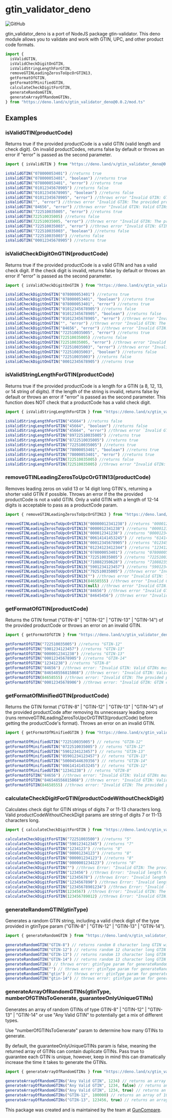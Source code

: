 # gtin_validator_deno

![GitHub](https://img.shields.io/github/license/GunCompare/gtin_validator_deno)

gtin_validator_deno is a port of NodeJS package gtin-validator. This deno module allows you to validate and work with GTIN, UPC, and other product code formats.

```javascript
import {
  isValidGTIN,
  isValidCheckDigitOnGTIN,
  isValidStringLengthForGTIN,
  removeGTINLeadingZerosToUpcOrGTIN13,
  getFormatOfGTIN,
  getFormatOfMinifiedGTIN,
  calculateCheckDigitForGTIN,
  generateRandomGTIN,
  generateArrayOfRandomGTINs,
} from "https://deno.land/x/gtin_validator_deno@0.0.2/mod.ts"
```

## Examples

### isValidGTIN(productCode)

Returns true if the provided productCode is a valid GTIN (valid length and check digit). On invalid productCodes, returns false by default or throws an error if "error" is passed as the second parameter.

```javascript
import { isValidGTIN } from "https://deno.land/x/gtin_validator_deno@0.0.2/mod.ts"

isValidGTIN("078000053401") //returns true
isValidGTIN("078000053401", "boolean") //returns true
isValidGTIN("078000053401", "error") //returns true
isValidGTIN("01012345678905") //returns false
isValidGTIN("01012345678905", "boolean") //returns false
isValidGTIN("01012345678905", "error") //throws error "Invalid GTIN: GTIN check digit is invalid."
isValidGTIN("", "error") //throws error "Invalid GTIN: The provided productCode is an empty string."
isValidGTIN("84656", "error") //throws error "Invalid GTIN: Valid GTINs must 8 digits or 12-14 digits."
isValidGTIN("722510035005", "error") //returns true
isValidGTIN(722510035005) //returns false
isValidGTIN(722510035005, "error") //throws error "Invalid GTIN: The provided productCode is not of type string."
isValidGTIN("722510035003", "error") //throws error "Invalid GTIN: GTIN check digit is invalid.""
isValidGTIN("722510035003", "boolean") //returns false
isValidGTIN("722510035003") //returns false
isValidGTIN("00012345678905") //returns true
```

### isValidCheckDigitOnGTIN(productCode)

Returns true if the provided productCode is a valid GTIN and has a valid check digit. If the check digit is invalid, returns false by default or throws an error if "error" is passed as the second parameter.

```javascript
import { isValidCheckDigitOnGTIN } from "https://deno.land/x/gtin_validator_deno@0.0.2/mod.ts"

isValidCheckDigitOnGTIN("078000053401") //returns true
isValidCheckDigitOnGTIN("078000053401", "boolean") //returns true
isValidCheckDigitOnGTIN("078000053401", "error") //returns true
isValidCheckDigitOnGTIN("01012345678905") //returns false
isValidCheckDigitOnGTIN("01012345678905", "boolean") //returns false
isValidCheckDigitOnGTIN("01012345678905", "error") //throws error "Invalid GTIN: GTIN check digit is invalid."
isValidCheckDigitOnGTIN("", "error") //throws error "Invalid GTIN: The provided productCode is an empty string."
isValidCheckDigitOnGTIN("84656", "error") //throws error "Invalid GTIN: Valid GTINs must 8 digits or 12-14 digits."
isValidCheckDigitOnGTIN("722510035005", "error") //returns true
isValidCheckDigitOnGTIN(722510035005) //returns false
isValidCheckDigitOnGTIN(722510035005, "error") //throws error "Invalid GTIN: The provided productCode is not of type string."
isValidCheckDigitOnGTIN("722510035003", "error") //throws error "Invalid GTIN: GTIN check digit is invalid.""
isValidCheckDigitOnGTIN("722510035003", "boolean") //returns false
isValidCheckDigitOnGTIN("722510035003") //returns false
isValidCheckDigitOnGTIN("00012345678905") //returns true
```

### isValidStringLengthForGTIN(productCode)

Returns true if the provided productCode is a length for a GTIN (a 8, 12, 13, or 14 string of digits). If the length of the string is invalid, returns false by default or throws an error if "error" is passed as the second parameter.
This function does NOT check that a productCode has a valid check digit.

```javascript
import { isValidStringLengthForGTIN } from "https://deno.land/x/gtin_validator_deno@0.0.2/mod.ts"

isValidStringLengthForGTIN("45664") //returns false
isValidStringLengthForGTIN("45664", "boolean") //returns false
isValidStringLengthForGTIN("45664", "error") //throws error `Invalid GTIN: Valid GTINs must 8 digits or 12-14 digits.`
isValidStringLengthForGTIN("89722510035005") //returns true
isValidStringLengthForGTIN("8722510035005") //returns true
isValidStringLengthForGTIN("722510035005") //returns true
isValidStringLengthForGTIN("78000053401", "boolean") //returns true
isValidStringLengthForGTIN("78000053401", "error") //returns true
isValidStringLengthForGTIN(722510035005) //returns false
isValidStringLengthForGTIN(722510035005) //throws error "Invalid GTIN: The provided productCode is not of type string."
```

### removeGTINLeadingZerosToUpcOrGTIN13(productCode)

Removes leading zeros on valid 13 or 14 digit long GTIN's, returning a shorter valid GTIN if possible. Throws an error if the the provided productCode is not a valid GTIN. Only a valid GTIN with a length of 12-14 digits is acceptable to pass as a productCode param.

```javascript
import { removeGTINLeadingZerosToUpcOrGTIN13 } from "https://deno.land/x/gtin_validator_deno@0.0.2/mod.ts"

removeGTINLeadingZerosToUpcOrGTIN13("00000012341238") //returns "000012341238"
removeGTINLeadingZerosToUpcOrGTIN13("0000012341238") //returns "000012341238"
removeGTINLeadingZerosToUpcOrGTIN13("000012341238") //returns "000012341238"
removeGTINLeadingZerosToUpcOrGTIN13("00614141453245") // returns "614141453245"
removeGTINLeadingZerosToUpcOrGTIN13("00012345678905") //returns "012345678905"
removeGTINLeadingZerosToUpcOrGTIN13("01234123412344") //returns "1234123412344"
removeGTINLeadingZerosToUpcOrGTIN13("078000053401") //returns "078000053401"
removeGTINLeadingZerosToUpcOrGTIN13("722510035005") //returns "722510035005"
removeGTINLeadingZerosToUpcOrGTIN13("710882350628") //returns "710882350628"
removeGTINLeadingZerosToUpcOrGTIN13("5901234123457") //returns "5901234123457"
removeGTINLeadingZerosToUpcOrGTIN13("792510035005") //throws error "Invalid GTIN: GTIN check digit is invalid."
removeGTINLeadingZerosToUpcOrGTIN13("") //throws error "Invalid GTIN: The provided productCode is an empty string."
removeGTINLeadingZerosToUpcOrGTIN13(84658555) //throws error "Invalid GTIN: The provided productCode is not of type string"
removeGTINLeadingZerosToUpcOrGTIN13(null) //throws error "Invalid GTIN: The provided productCode is not of type string"
removeGTINLeadingZerosToUpcOrGTIN13("84656") //throws error "Invalid GTIN: Valid GTINs must 8 digits or 12-14 digits."
removeGTINLeadingZerosToUpcOrGTIN13("84645456") //throws error "Invalid productCode provided to removeGTINLeadingZerosToUpcOrGTIN13: Only valid GTINs between 12-14 digits are accepted."
```

### getFormatOfGTIN(productCode)

Returns the GTIN format ("GTIN-8" | "GTIN-12" | "GTIN-13" | "GTIN-14") of the provided productCode or throws an error on an invalid GTIN.

```javascript
import { getFormatOfGTIN } from "https://deno.land/x/gtin_validator_deno@0.0.2/mod.ts"

getFormatOfGTIN("722510035005") //returns "GTIN-12"
getFormatOfGTIN("5901234123457") //returns "GTIN-13"
getFormatOfGTIN("0000012341238") //returns "GTIN-13"
getFormatOfGTIN("00012345678905") //returns "GTIN-14"
getFormatOfGTIN("12341238") //returns "GTIN-8"
getFormatOfGTIN("84656") //throws error: "Invalid GTIN: Valid GTINs must 8 digits or 12-14 digits."
getFormatOfGTIN("846548556815868") //throws error: "Invalid GTIN: Valid GTINs must 8 digits or 12-14 digits."
getFormatOfGTIN(84658555) //throws error: "Invalid GTIN: The provided productCode is not of type string."
getFormatOfGTIN("00012345678906") //throws error: "Invalid GTIN: GTIN check digit is invalid."
```

### getFormatOfMinifiedGTIN(productCode)

Returns the GTIN format ("GTIN-8" | "GTIN-12" | "GTIN-13" | "GTIN-14") of the provided productCode after removing its unnecessary leading zeros (runs removeGTINLeadingZerosToUpcOrGTIN13(productCode) before getting the productCode's format). Throws an error on an invalid GTIN.

```javascript
import { getFormatOfMinifiedGTIN } from "https://deno.land/x/gtin_validator_deno@0.0.2/mod.ts"

getFormatOfMinifiedGTIN("722510035005") // returns "GTIN-12"
getFormatOfMinifiedGTIN("0722510035005") // returns "GTIN-12"
getFormatOfMinifiedGTIN("5901234123457") // returns "GTIN-13"
getFormatOfMinifiedGTIN("05901234123457") // returns "GTIN-13"
getFormatOfMinifiedGTIN("50004544639356") // returns "GTIN-14"
getFormatOfMinifiedGTIN("00614141453245") // returns "GTIN-12"
getFormatOfMinifiedGTIN("12341238") // returns "GTIN-8"
getFormatOfGTIN("84656") //throws error: "Invalid GTIN: Valid GTINs must 8 digits or 12-14 digits."
getFormatOfGTIN("846548556815868") //throws error: "Invalid GTIN: Valid GTINs must 8 digits or 12-14 digits."
getFormatOfGTIN(84658555) //throws error: "Invalid GTIN: The provided productCode is not of type string."
```

### calculateCheckDigitForGTIN(productCodeWithoutCheckDigit)

Calculates check digit for GTIN strings of digits 7 or 11-13 characters long. Valid productCodeWithoutCheckDigit params are string of digits 7 or 11-13 characters long.

```javascript
import { calculateCheckDigitForGTIN } from "https://deno.land/x/gtin_validator_deno@0.0.2/mod.ts"

calculateCheckDigitForGTIN("72251003500") //returns "5"
calculateCheckDigitForGTIN("590123412345") //returns "7"
calculateCheckDigitForGTIN("1234123") //returns "8"
calculateCheckDigitForGTIN("00001234123") //returns "8"
calculateCheckDigitForGTIN("000001234123") //returns "8"
calculateCheckDigitForGTIN("0000001234123") //returns "8"
calculateCheckDigitForGTIN("") //throws Error: "Invalid GTIN: The provided productCode is an empty string."
calculateCheckDigitForGTIN("123456") //throws Error: "Invalid length for the provided productCodeWithoutCheckDigit param..."
calculateCheckDigitForGTIN("12345678") //throws Error: "Invalid length for the provided productCodeWithoutCheckDigit param..."
calculateCheckDigitForGTIN("1234567890") //throws Error: "Invalid length for the provided productCodeWithoutCheckDigit param..."
calculateCheckDigitForGTIN("12345678901234") //throws Error: "Invalid length for the provided productCodeWithoutCheckDigit param..."
calculateCheckDigitForGTIN(1234567) //throws Error: "Invalid GTIN: The provided productCode is not of type string."
calculateCheckDigitForGTIN(123456789012) //throws Error: "Invalid GTIN: The provided productCode is not of type string."
```

### generateRandomGTIN(gtinType)

Generates a random GTIN string, including a valid check digit of the type provided in gtinType param ("GTIN-8" | "GTIN-12" | "GTIN-13" | "GTIN-14").

```javascript
import { generateRandomGTIN } from "https://deno.land/x/gtin_validator_deno@0.0.2/mod.ts"

generateRandomGTIN("GTIN-8") // returns random 8 character long GTIN with a valid check digit, random example: "12341238"
generateRandomGTIN("GTIN-12") // returns random 12 character long GTIN with a valid check digit, random example: "722510035005"
generateRandomGTIN("GTIN-13") // returns random 13 character long GTIN with a valid check digit, random example: "5901234123457"
generateRandomGTIN("GTIN-14") // returns random 13 character long GTIN with a valid check digit, random example: "00012345678905"
generateRandomGTIN() // throws error: gtinType param for generateRandomGTIN must be "GTIN-8", "GTIN-12", "GTIN-13", or "GTIN-14".
generateRandomGTIN("") // throws error: gtinType param for generateRandomGTIN must be "GTIN-8", "GTIN-12", "GTIN-13", or "GTIN-14".
generateRandomGTIN("gtin") // throws error: gtinType param for generateRandomGTIN must be "GTIN-8", "GTIN-12", "GTIN-13", or "GTIN-14".
generateRandomGTIN("gtin-14") // throws error: gtinType param for generateRandomGTIN must be "GTIN-8", "GTIN-12", "GTIN-13", or "GTIN-14".
```

### generateArrayOfRandomGTINs(gtinType, numberOfGTINsToGenerate, guaranteeOnlyUniqueGTINs)

Generates an array of random GTINs of type GTIN-8" | "GTIN-12" | "GTIN-13" | "GTIN-14" or use "Any Valid GTIN" to potentially get a mix of different types.

Use "numberOfGTINsToGenerate" param to determine how many GTINs to generate.

By default, the guaranteeOnlyUniqueGTINs param is false, meaning the returned array of GTINs can contain duplicate GTINs. Pass true to guarantee each GTIN is unique, however, keep in mind this can dramatically increase the time it takes to generate the GTINs.

```javascript
import { generateArrayOfRandomGTINs } from "https://deno.land/x/gtin_validator_deno@0.0.2/mod.ts"

generateArrayOfRandomGTINs("Any Valid GTIN", 1234) // returns an array of 1234 GTINs of potentially varying GTIN types. Possibly contains duplicates.
generateArrayOfRandomGTINs("Any Valid GTIN", 1234, false) // returns an array of 1234 GTINs of potentially varying GTIN types. Possibly contains duplicates.
generateArrayOfRandomGTINs("Any Valid GTIN", 1234, true) // returns an array of 1234 GTINs of potentially varying GTIN types. All GTINs are unique.
generateArrayOfRandomGTINs("GTIN-12", 100000) // returns an array of 100,000 GTINs-12s. Possibly contains duplicates.
generateArrayOfRandomGTINs("GTIN-13", 123456, true) // returns an array of 123,456 GTIN-13s. All GTINs are unique.
```

This package was created and is maintained by the team at [GunCompare](https://guncompare.com/).
